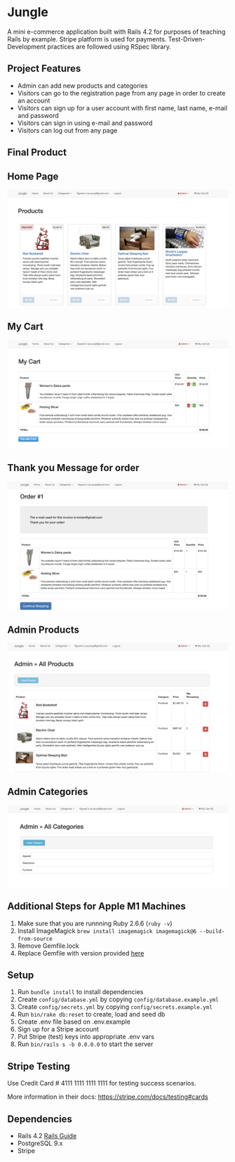 # Jungle

A mini e-commerce application built with Rails 4.2 for purposes of teaching Rails by example. Stripe platform is used for payments. Test-Driven-Development practices are followed using RSpec library. 

## Project Features
* Admin can add new products and categories
* Visitors can go to the registration page from any page in order to create an account
* Visitors can sign up for a user account with first name, last name, e-mail and password
* Visitors can sign in using e-mail and password
* Visitors can log out from any page

## Final Product

## Home Page
!["Screenshot of Home page](https://github.com/Pooja-IT/jungle-rails/blob/master/docs/Home%20Page.png?raw=true)
## My Cart
!["Screenshot of my cart](https://github.com/Pooja-IT/jungle-rails/blob/master/docs/My%20Cart.png?raw=true)
## Thank you Message for order
!["Screenshot of Thank you](https://github.com/Pooja-IT/jungle-rails/blob/master/docs/Thank%20You.png?raw=true)
## Admin Products
!["Screenshot of admin products](https://github.com/Pooja-IT/jungle-rails/blob/master/docs/Admin%20Products.png?raw=true)
## Admin Categories
!["Screenshot of admin categories](https://github.com/Pooja-IT/jungle-rails/blob/master/docs/Admin%20Categories.png?raw=true)

## Additional Steps for Apple M1 Machines

1. Make sure that you are runnning Ruby 2.6.6 (`ruby -v`)
1. Install ImageMagick `brew install imagemagick imagemagick@6 --build-from-source`
2. Remove Gemfile.lock
3. Replace Gemfile with version provided [here](https://gist.githubusercontent.com/FrancisBourgouin/831795ae12c4704687a0c2496d91a727/raw/ce8e2104f725f43e56650d404169c7b11c33a5c5/Gemfile)

## Setup

1. Run `bundle install` to install dependencies
2. Create `config/database.yml` by copying `config/database.example.yml`
3. Create `config/secrets.yml` by copying `config/secrets.example.yml`
4. Run `bin/rake db:reset` to create, load and seed db
5. Create .env file based on .env.example
6. Sign up for a Stripe account
7. Put Stripe (test) keys into appropriate .env vars
8. Run `bin/rails s -b 0.0.0.0` to start the server

## Stripe Testing

Use Credit Card # 4111 1111 1111 1111 for testing success scenarios.

More information in their docs: <https://stripe.com/docs/testing#cards>

## Dependencies

* Rails 4.2 [Rails Guide](http://guides.rubyonrails.org/v4.2/)
* PostgreSQL 9.x
* Stripe
